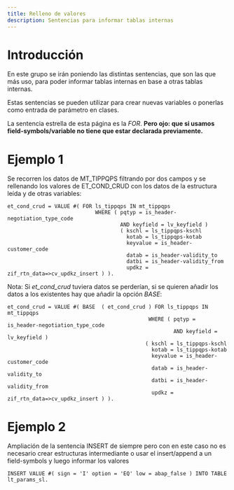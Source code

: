 ```yaml
---
title: Relleno de valores
description: Sentencias para informar tablas internas
---
```


# Introducción

En este grupo se irán poniendo las distintas sentencias, que son las que más uso, para poder informar tablas internas en base a otras tablas internas.

Estas sentencias se pueden utilizar para crear nuevas variables o ponerlas como entrada de parámetro en clases.

La sentencia estrella de esta página es la *FOR*. **Pero ojo: que si usamos field-symbols/variable no tiene que estar declarada previamente.**

# Ejemplo 1

Se recorren los datos de MT_TIPPQPS filtrando por dos campos y se rellenando los valores de ET_COND_CRUD con los datos de la estructura leída y de otras variables:

```tpl
et_cond_crud = VALUE #( FOR ls_tippqps IN mt_tippqps
                            WHERE ( pqtyp = is_header-negotiation_type_code
                                    AND keyfield = lv_keyfield )
                                    ( kschl = ls_tippqps-kschl
                                      kotab = ls_tippqps-kotab
                                      keyvalue = is_header-customer_code
                                      datab = is_header-validity_to
                                      datbi = is_header-validity_from
                                      updkz = zif_rtn_data=>cv_updkz_insert ) ).
```

Nota: Si *et_cond_crud* tuviera datos se perderían, si se quieren añadir los datos a los existentes hay que añadir la opción *BASE*:

```tpl
et_cond_crud = VALUE #( BASE  ( et_cond_crud ) FOR ls_tippqps IN mt_tippqps
                                             WHERE ( pqtyp = is_header-negotiation_type_code
                                                     AND keyfield = lv_keyfield )
                                            ( kschl = ls_tippqps-kschl
                                              kotab = ls_tippqps-kotab
                                              keyvalue = is_header-customer_code
                                              datab = is_header-validity_to
                                              datbi = is_header-validity_from
                                              updkz = zif_rtn_data=>cv_updkz_insert ) ).
```

# Ejemplo 2

Ampliación de la sentencia INSERT de siempre pero con en este caso no es necesario crear estructuras intermediante o usar el insert/append a un field-symbols y luego informar los valores

```tpl
INSERT VALUE #( sign = 'I' option = 'EQ' low = abap_false ) INTO TABLE lt_params_sl.
```